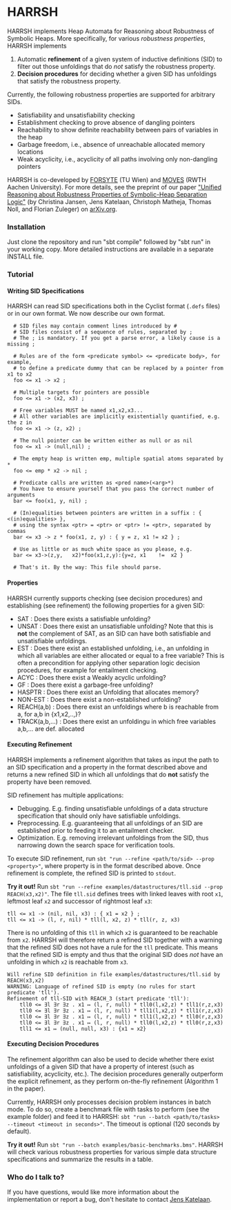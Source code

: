 # HARRSH #

HARRSH implements Heap Automata for Reasoning about Robustness of Symbolic Heaps.
More specifically, for various *robustness properties*, HARRSH implements

 1. Automatic **refinement** of a given system of inductive definitions (SID) to filter out those unfoldings that do *not* satisfy the robustness property.
 2. **Decision procedures** for deciding whether a given SID has unfoldings that satisfy the robustness property.
 
Currently, the following robustness properties are supported for arbitrary SIDs.

* Satisfiability and unsatisfiability checking
* Establishment checking to prove absence of dangling pointers
* Reachability to show definite reachability between pairs of variables in the heap
* Garbage freedom, i.e., absence of unreachable allocated memory locations
* Weak acyclicity, i.e., acyclicity of all paths involving only non-dangling pointers

HARRSH is co-developed by [FORSYTE](http://forsyte.at) (TU Wien) and [MOVES](http://moves.rwth-aachen.de) (RWTH Aachen University).
For more details, see the preprint of our paper ["Unified Reasoning about Robustness Properties of Symbolic-Heap Separation Logic"](https://arxiv.org/abs/1610.07041) (by Christina Jansen, Jens Katelaan, Christoph Matheja, Thomas Noll, and Florian Zuleger) on [arXiv.org](https://arxiv.org/abs/1610.07041).

### Installation ###

Just clone the repository and run "sbt compile" followed by "sbt run" in your working copy.
More detailed instructions are available in a separate INSTALL file.

### Tutorial 

#### Writing SID Specifications ####

HARRSH can read SID specifications both in the Cyclist format (`.defs` files) or in our own format. We now describe our own format.
  
      # SID files may contain comment lines introduced by #
      # SID files consist of a sequence of rules, separated by ;
      # The ; is mandatory. If you get a parse error, a likely cause is a missing ;
        
      # Rules are of the form <predicate symbol> <= <predicate body>, for example,
      # to define a predicate dummy that can be replaced by a pointer from x1 to x2
      foo <= x1 -> x2 ;
        
      # Multiple targets for pointers are possible
      foo <= x1 -> (x2, x3) ;
        
      # Free variables MUST be named x1,x2,x3...
      # All other variables are implicitly existentially quantified, e.g. the z in
      foo <= x1 -> (z, x2) ;
        
      # The null pointer can be written either as null or as nil
      foo <= x1 -> (null,nil) ;
        
      # The empty heap is written emp, multiple spatial atoms separated by *
      foo <= emp * x2 -> nil ;
        
      # Predicate calls are written as <pred name>(<arg>*)
      # You have to ensure yourself that you pass the correct number of arguments
      bar <= foo(x1, y, nil) ;
        
      # (In)equalities between pointers are written in a suffix : { <(in)equalities> },
      # using the syntax <ptr> = <ptr> or <ptr> != <ptr>, separated by commas
      bar <= x3 -> z * foo(x1, z, y) : { y = z, x1 != x2 } ;
        
      # Use as little or as much white space as you please, e.g.
      bar <= x3->(z,y,   x2)*foo(x1,z,y):{y=z, x1    !=  x2 }
        
      # That's it. By the way: This file should parse.
  

#### Properties ####

HARRSH currently supports checking (see decision procedures) and establishing (see refinement) the following properties for a given SID:

* SAT :  Does there exists a satisfiable unfolding?
* UNSAT :  Does there exist an unsatisfiable unfolding? Note that this is **not** the complement of SAT, as an SID can have both satisfiable and unsatisfiable unfoldings. 
* EST :  Does there exist an established unfolding, i.e., an unfolding in which all variables are either allocated or equal to a free variable? This is often a precondition for applying other separation logic decision procedures, for example for entailment checking.
* ACYC :      Does there exist a Weakly acyclic unfolding?
* GF :    Does there exist a garbage-free unfolding? 
* HASPTR :            Does there exist an Unfolding that allocates memory?
* NON-EST :           Does there exist a non-established unfolding?
* REACH(a,b) :        Does there exist an unfoldings where b is reachable from a, for a,b in {x1,x2,..,}?
* TRACK(a,b,...) :    Does there exist an unfoldingu in which free variables a,b,... are def. allocated

#### Executing Refinement ####

HARRSH implements a refinement algorithm that takes as input the path to an SID specification and a property in the format described above and returns a new refined SID in which all unfoldings that do **not** satisfy the property have been removed.

SID refinement has multiple applications:

* Debugging. E.g. finding unsatisfiable unfoldings of a data structure specification that should only have satisfiable unfoldings.
* Preprocessing. E.g. guaranteeing that all unfoldings of an SID are established prior to feeding it to an entailment checker. 
* Optimization. E.g. removing irrelevant unfoldings from the SID, thus narrowing down the search space for verification tools.

To execute SID refinement, run `sbt "run --refine <path/to/sid> --prop <property>"`, where property is in the format described above.
Once refinement is complete, the refined SID is printed to `stdout`.

**Try it out!** Run `sbt "run --refine examples/datastructures/tll.sid --prop REACH(x3,x2)"`. The file `tll.sid` defines trees with linked leaves with root `x1`, leftmost leaf `x2` and successor of rightmost leaf `x3`:

    tll <= x1 -> (nil, nil, x3) : { x1 = x2 } ;
    tll <= x1 -> (l, r, nil) * tll(l, x2, z) * tll(r, z, x3)

There is no unfolding of this `tll` in which `x2` is guaranteed to be reachable from `x2`.
HARRSH will therefore return a refined SID together with a warning that the refined SID does not have a rule for the `tll` predicate. This means that the refined SID is empty and thus that the original SID does *not* have an unfolding in which `x2` is reachable from `x3`.

    Will refine SID definition in file examples/datastructures/tll.sid by REACH(x3,x2)
    WARNING: Language of refined SID is empty (no rules for start predicate 'tll').
    Refinement of tll-SID with REACH_3 (start predicate 'tll'): 
        tll0 <= ∃l ∃r ∃z . x1 ↦ (l, r, null) * tll0(l,x2,z) * tll1(r,z,x3)
        tll0 <= ∃l ∃r ∃z . x1 ↦ (l, r, null) * tll1(l,x2,z) * tll1(r,z,x3)
        tll0 <= ∃l ∃r ∃z . x1 ↦ (l, r, null) * tll1(l,x2,z) * tll0(r,z,x3)
        tll0 <= ∃l ∃r ∃z . x1 ↦ (l, r, null) * tll0(l,x2,z) * tll0(r,z,x3)
        tll1 <= x1 ↦ (null, null, x3) : {x1 ≈ x2}

#### Executing Decision Procedures ####

The refinement algorithm can also be used to decide whether there exist unfoldings of a given SID that have a property of interest (such as satisfiability, acyclicity, etc.). The decision procedures generally outperform the explicit refinement, as they perform on-the-fly refinement (Algorithm 1 in the paper).

Currently, HARRSH only processes decision problem instances in batch mode. To do so, create a benchmark file with tasks to perform (see the example folder) and feed it to HARRSH: `sbt "run --batch <path/to/tasks> --timeout <timeout in seconds>"`. The timeout is optional (120 seconds by default).

**Try it out!** Run `sbt "run --batch examples/basic-benchmarks.bms"`. HARRSH will check various robustness properties for various simple data structure specifications and summarize the results in a table.

### Who do I talk to? ###

If you have questions, would like more information about the implementation or report a bug, don't hesitate to contact [Jens Katelaan](mailto:jkatelaan@forsyte.at).